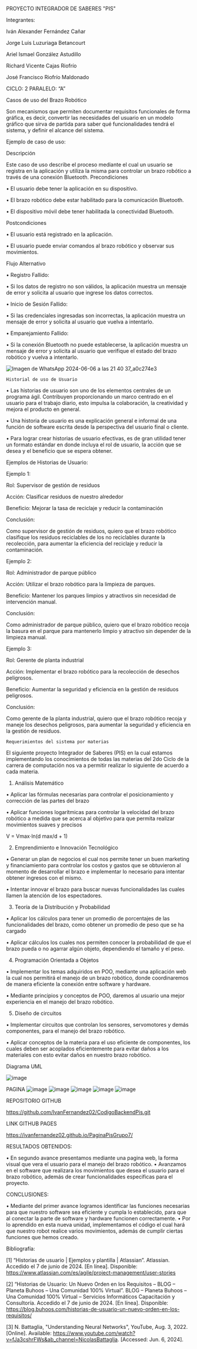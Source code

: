 PROYECTO INTEGRADOR DE SABERES "PIS"

Integrantes: 

Iván Alexander Fernández Cañar

Jorge Luis Luzuriaga Betancourt

Ariel Ismael González Astudillo

Richard Vicente Cajas Riofrío 

José Francisco Riofrío Maldonado

CICLO: 
2
PARALELO:
“A”


Casos de uso del Brazo Robótico


Son mecanismos que permiten documentar requisitos funcionales de forma gráfica, es decir, convertir las necesidades del usuario en un modelo gráfico que sirva de partida para saber qué funcionalidades tendrá el sistema, y definir el alcance del sistema.

Ejemplo de caso de uso:

Descripción

Este caso de uso describe el proceso mediante el cual un usuario se registra en la aplicación y utiliza la misma para controlar un brazo robótico a través de una conexión Bluetooth.
Precondiciones

•	El usuario debe tener la aplicación en su dispositivo.

•	El brazo robótico debe estar habilitado para la comunicación Bluetooth.

•	El dispositivo móvil debe tener habilitada la conectividad Bluetooth.

Postcondiciones

•	El usuario está registrado en la aplicación.

•	El usuario puede enviar comandos al brazo robótico y observar sus movimientos.

Flujo Alternativo

•	Registro Fallido:

•	Si los datos de registro no son válidos, la aplicación muestra un mensaje de error y solicita al usuario que ingrese los datos correctos.

•	Inicio de Sesión Fallido:

•	Si las credenciales ingresadas son incorrectas, la aplicación muestra un mensaje de error y solicita al usuario que vuelva a intentarlo.

•	Emparejamiento Fallido:

•	Si la conexión Bluetooth no puede establecerse, la aplicación muestra un mensaje de error y solicita al usuario que verifique el estado del brazo robótico y vuelva a intentarlo.

![Imagen de WhatsApp 2024-06-06 a las 21 40 37_a0c274e3](https://github.com/IvanFernandez02/CodigoBackendPis/assets/166523048/818b2c4f-ac1d-46c9-8adf-657a649f2319)


	Historial de uso de Usuario 
 

•	Las historias de usuario son uno de los elementos centrales de un programa ágil. Contribuyen proporcionando un marco centrado en el usuario para el trabajo diario, esto impulsa la colaboración, la creatividad y mejora el producto en general.

•	Una historia de usuario es una explicación general e informal de una función de software escrita desde la perspectiva del usuario final o cliente.

•	Para lograr crear historias de usuario efectivas, es de gran utilidad tener un formato estándar en donde incluya el rol de usuario, la acción que se desea y el beneficio que se espera obtener.

Ejemplos de Historias de Usuario:

Ejemplo 1:

Rol: Supervisor de gestión de residuos

Acción: Clasificar residuos de nuestro alrededor 

Beneficio: Mejorar la tasa de reciclaje y reducir la contaminación

Conclusión:

Como supervisor de gestión de residuos, quiero que el brazo robótico clasifique los residuos reciclables de los no reciclables durante la recolección, para aumentar la eficiencia del reciclaje y reducir la contaminación.

Ejemplo 2:

Rol: Administrador de parque público

Acción: Utilizar el brazo robótico para la limpieza de parques.

Beneficio: Mantener los parques limpios y atractivos sin necesidad de intervención manual.

Conclusión:

Como administrador de parque público, quiero que el brazo robótico recoja la basura en el parque para mantenerlo limpio y atractivo sin depender de la limpieza manual.

Ejemplo 3:

Rol: Gerente de planta industrial

Acción: Implementar el brazo robótico para la recolección de desechos peligrosos.

Beneficio: Aumentar la seguridad y eficiencia en la gestión de residuos peligrosos.

Conclusión:

Como gerente de la planta industrial, quiero que el brazo robótico recoja y maneje los desechos peligrosos, para aumentar la seguridad y eficiencia en la gestión de residuos.


	Requerimientos del sistema por materias
 

El siguiente proyecto Integrador de Saberes (PIS) en la cual estamos implementando los conocimientos de todas las materias del 2do Ciclo de la carrera de computación nos va a permitir realizar lo siguiente de acuerdo a cada materia.

1. Análisis Matemático

•	Aplicar las fórmulas necesarias para controlar el posicionamiento y corrección de las partes del brazo

•	Aplicar funciones logarítmicas para controlar la velocidad del brazo robótico a medida que se acerca al objetivo para que permita realizar movimientos suaves y precisos

V = Vmax⋅ln(d max/d + 1)

2. Emprendimiento e Innovación Tecnológico

•	Generar un plan de negocios el cual nos permite tener un buen marketing y financiamiento para controlar los costos y gastos que se obtuvieron al momento de desarrollar el brazo e implementar lo necesario para intentar obtener ingresos con el mismo.

•	Intentar innovar el brazo para buscar nuevas funcionalidades las cuales llamen la atención de los espectadores.

3. Teoría de la Distribución y Probabilidad

•	Aplicar los cálculos para tener un promedio de porcentajes de las funcionalidades del brazo, como obtener un promedio de peso que se ha cargado

•	Aplicar cálculos los cuales nos permiten conocer la probabilidad de que el brazo pueda o no agarrar algún objeto, dependiendo el tamaño y el peso.

4. Programación Orientada a Objetos

•	Implementar los temas adquiridos en POO, mediante una aplicación web la cual nos permitirá el manejo de un brazo robótico, donde coordinaremos de manera eficiente la conexión entre software y hardware.

•	Mediante principios y conceptos de POO, daremos al usuario una mejor experiencia en el manejo del brazo robótico.

5. Diseño de circuitos

•	Implementar circuitos que controlan los sensores, servomotores y demás componentes, para el manejo del brazo robótico. 

•	Aplicar conceptos de la materia para el uso eficiente de componentes, los cuales deben ser acoplados eficientemente para evitar daños a los materiales con esto evitar daños en nuestro brazo robótico. 

Diagrama UML

![image](https://github.com/user-attachments/assets/e25025f2-2714-46aa-b386-7e11f62cca39)


PAGINA
![image](https://github.com/IvanFernandez02/CodigoBackendPis/assets/166523048/77d34a16-69b2-42ca-bfd3-662dfe8e674b)
![image](https://github.com/IvanFernandez02/CodigoBackendPis/assets/166523048/a01a8d30-ee1c-4dba-b3a8-49ca2478b7da)
![image](https://github.com/IvanFernandez02/CodigoBackendPis/assets/166523048/50c6f757-1200-4265-a3fe-ba06ed12142f)
![image](https://github.com/IvanFernandez02/CodigoBackendPis/assets/166523048/dbd577ee-1cbb-410c-9cb0-80b1f4d1fdfe)
![image](https://github.com/IvanFernandez02/CodigoBackendPis/assets/166523048/dece3130-9eab-49ce-b0a8-c03ef5bb85d8)
 
REPOSITORIO GITHUB 

https://github.com/IvanFernandez02/CodigoBackendPis.git 

LINK GITHUB PAGES

https://ivanfernandez02.github.io/PaginaPisGrupo7/

RESULTADOS OBTENIDOS:

•	En segundo avance presentamos mediante una pagina web, la forma visual que vera el usuario para el manejo del brazo robótico.
•	Avanzamos en el software que realizara los movimientos que desea el usuario para el brazo robótico, además de crear funcionalidades especificas para el proyecto.

CONCLUSIONES:

•	Mediante del primer avance logramos identificar las funciones necesarias para que nuestro software sea eficiente y cumpla lo establecido, para que al conectar la parte de software y hardware funcionen correctamente. 
•	Por lo aprendido en esta nueva unidad, implementamos  el código el cual hará que nuestro robot realice varios movimientos, además de cumplir ciertas funciones que hemos creado. 

Bibliografía:

[1] “Historias de usuario | Ejemplos y plantilla | Atlassian”. Atlassian. Accedido el 7 de junio de 2024. [En línea]. Disponible: https://www.atlassian.com/es/agile/project-management/user-stories

[2] “Historias de Usuario: Un Nuevo Orden en los Requisitos – BLOG – Planeta Buhoos – Una Comunidad 100% Virtual”. BLOG – Planeta Buhoos – Una Comunidad 100% Virtual – Servicios Informáticos Capacitación y Consultoría. Accedido el 7 de junio de 2024. [En línea]. Disponible: https://blog.buhoos.com/historias-de-usuario-un-nuevo-orden-en-los-requisitos/

[3] N. Battaglia, "Understanding Neural Networks", YouTube, Aug. 3, 2022. [Online]. Available: https://www.youtube.com/watch?v=fJa3cshrFWs&ab_channel=NicolasBattaglia. [Accessed: Jun. 6, 2024].
